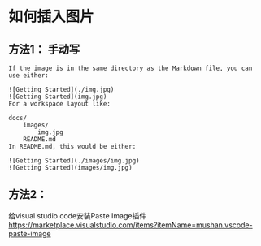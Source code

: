 # 如何插入图片
## 方法1： 手动写
```
If the image is in the same directory as the Markdown file, you can use either:

![Getting Started](./img.jpg)
![Getting Started](img.jpg)
For a workspace layout like:

docs/
    images/
        img.jpg
    README.md
In README.md, this would be either:

![Getting Started](./images/img.jpg)
![Getting Started](images/img.jpg)
```

## 方法2： 
给visual studio code安装Paste Image插件
https://marketplace.visualstudio.com/items?itemName=mushan.vscode-paste-image

